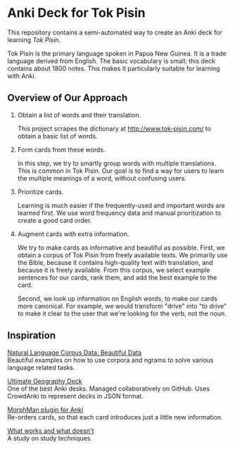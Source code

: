 Anki Deck for Tok Pisin
=======================

This repository contains a semi-automated way to create an Anki deck for
learning *Tok Pisin*.

Tok Pisin is the primary language spoken in Papua New Guinea. It is a trade
language derived from English. The basic vocabulary is small; this deck contains
about 1800 notes. This makes it particularly suitable for learning with Anki.


Overview of Our Approach
------------------------

1.  Obtain a list of words and their translation.

    This project scrapes the dictionary at <http://www.tok-pisin.com/> to
    obtain a basic list of words.

2.  Form cards from these words.

    In this step, we try to smartly group words with multiple translations.
    This is common in Tok Pisin. Our goal is to find a way for users to learn
    the multiple meanings of a word, without confusing users.

3.  Prioritize cards.

    Learning is much easier if the frequently-used and important words are
    learned first. We use word frequency data and manual prioritization to
    create a good card order.

4.  Augment cards with extra information.

    We try to make cards as informative and beautiful as possible. First, we
    obtain a corpus of Tok Pisin from freely available texts. We primarily use
    the Bible, because it contains high-quality text with translation, and
    because it is freely available. From this corpus, we select example
    sentences for our cards, rank them, and add the best example to the card.

    Second, we look up information on English words, to make our cards more
    canonical. For example, we would transform "drive" into "to drive" to make
    it clear to the user that we're looking for the verb, not the noun.


Inspiration
-----------

[Natural Language Corpus Data: Beautiful Data](http://norvig.com/ngrams/) \
Beautiful examples on how to use corpora and ngrams to solve various language
related tasks.

[Ultimate Geography Deck](https://github.com/axelboc/anki-ultimate-geography) \
One of the best Anki desks. Managed collaboratively on GitHub. Uses CrowdAnki to
represent decks in JSON format.

[MorphMan plugin for Anki](https://github.com/kaegi/MorphMan) \
Re-orders cards, so that each card introduces just a little new information.

[What works and what doesn't](https://info.maths.ed.ac.uk/assets/files/LandT/what_works_what_doesnt.pdf) \
A study on study techniques.

